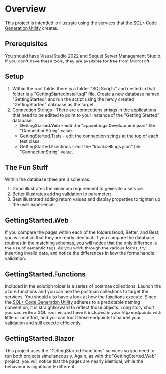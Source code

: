 # Overview
This project is intended to illustrate using the services that the [SQL+ Code Generation Utility](https://marketplace.visualstudio.com/items?itemName=AHHSoftware.V4) creates.

## Prerequisites 
You should have Visual Studio 2022 and Sequel Server Management Studio. If you don't have these tools, they are available for free from Microsoft.

## Setup
1. Within the root folder there is a folder "SQLScripts" and nested in that folder is a "GettingStartedInstall.sql" file. Create a new database named "GettingStarted" and run the script using the newly created "GettingStarted" database as the target.
2. Connection Strings - There are connections strings in the applications that need to be editted to point to your instance of the "Getting Started" database.
    * GettingStarted.Web - edit the "appsettings.Development.json" file "ConnectionString" value.
    * GettingStarted.Tests - edit the connection strings at the top of each test class.
    * GettingStarted.Functions - edit the "local.settings.json" file "ConnectionString" value.
    
## The Fun Stuff
Within the database there are 3 schemas.
1. Good illustrates the minimum requirement to generate a service.
2. Better illustrates adding validation to parameters.
3. Best illustrated adding return values and display properties to tighten up the user experience.

## GettingStarted.Web
If you compare the pages within each of the folders Good, Better, and Best, you will notice that they are rearly identical. If you compare the database routines in the matching schemas, you will notice that the only differnce is the use of semantic tags. As you work through the various forms, try inserting invalid data, and notice the differences in how the forms handle validation.

## GettingStarted.Functions
Included in the solution folder is a series of postman collections. Launch the azure functions and you can use the postman collections to target the services. You should also have a look at how the functions execute. Since the [SQL+ Code Generation Utility](https://marketplace.visualstudio.com/items?itemName=AHHSoftware.V4) adheres to a predictable naming convention, it is straightforward to reflect those objects. Long story short, you can write a SQL routine, and have it included in your http endpoints with little or no effort, and you can trust those endpoints to handel your validation and still execute efficiently.

## GettingStarted.Blazor
This project uses the "GettingStarted.Functions" services so you need to run both projects simultaneously. Again, as with the "GettingStarted.Web" project, you will notice that the pages are nearly identical, while the behaviour is significantly different.
